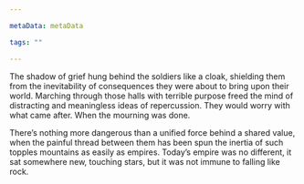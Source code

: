 ```yaml
---

metaData: metaData

tags: ""

---
```


The shadow of grief hung behind the soldiers like a cloak, shielding them from the inevitability of consequences they were about to bring upon their world. Marching through those halls with terrible purpose freed the mind of distracting and meaningless ideas of repercussion. They would worry with what came after. When the mourning was done. 

There’s nothing more dangerous than a unified force behind a shared value, when the painful thread between them has been spun the inertia of such topples mountains as easily as empires. Today’s empire was no different, it sat somewhere new, touching stars, but it was not immune to falling like rock.
